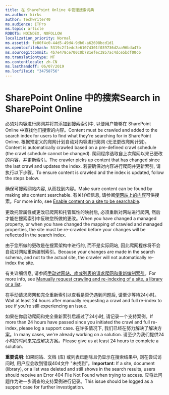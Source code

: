 ```yaml
---
title: 在 SharePoint Online 中管理搜索词典
ms.author: kirks
author: Techwriter40
ms.audience: ITPro
ms.topic: article
ROBOTS: NOINDEX, NOFOLLOW
localization_priority: Normal
ms.assetid: fe00f4c0-44d5-49d4-9db0-a62698bcd1d1
ms.openlocfilehash: 5319c2f1edc3e61074301f039736d2aa96bda47b
ms.sourcegitcommit: 4b7e478ce700c0b781efec3857ac4dce5bdf00c6
ms.translationtype: MT
ms.contentlocale: zh-CN
ms.lasthandoff: 06/07/2019
ms.locfileid: "34758756"
---
```

# <a name="search-in-sharepoint-online"></a><span data-ttu-id="86ce7-102">SharePoint Online 中的搜索</span><span class="sxs-lookup"><span data-stu-id="86ce7-102">Search in SharePoint Online</span></span>

<span data-ttu-id="86ce7-103">必须对内容进行爬网并将其添加到搜索索引中, 以便用户能够在 SharePoint Online 中查找他们搜索的内容。</span><span class="sxs-lookup"><span data-stu-id="86ce7-103">Content must be crawled and added to the search index for users to find what they're searching for in SharePoint Online.</span></span> <span data-ttu-id="86ce7-104">根据预定义的爬网计划自动对内容进行爬网 (无法更改爬网计划)。</span><span class="sxs-lookup"><span data-stu-id="86ce7-104">Content is automatically crawled based on a pre-defined crawl schedule (the crawl schedule cannot be changed).</span></span> <span data-ttu-id="86ce7-105">爬网程序选取自上次爬网以来已更改的内容，并更新索引。</span><span class="sxs-lookup"><span data-stu-id="86ce7-105">The crawler picks up content that has changed since the last crawl and updates the index.</span></span> <span data-ttu-id="86ce7-106">若要确保对内容进行爬网并更新索引, 请执行以下步骤。</span><span class="sxs-lookup"><span data-stu-id="86ce7-106">To ensure content is crawled and the index is updated, follow the steps below.</span></span>

<span data-ttu-id="86ce7-107">确保可搜索网站内容, 从而找到内容。</span><span class="sxs-lookup"><span data-stu-id="86ce7-107">Make sure content can be found by making site content searchable.</span></span> <span data-ttu-id="86ce7-108">有关详细信息, 请参阅[使网站上的内容](https://docs.microsoft.com/sharepoint/make-site-content-searchable)可供搜索。</span><span class="sxs-lookup"><span data-stu-id="86ce7-108">For more info, see [Enable content on a site to be searchable](https://docs.microsoft.com/sharepoint/make-site-content-searchable).</span></span>

<span data-ttu-id="86ce7-109">更改托管属性或更改已爬网和托管属性的映射后, 必须重新对网站进行爬网, 然后才能在搜索索引中反映您所做的更改。</span><span class="sxs-lookup"><span data-stu-id="86ce7-109">When you have changed a managed property, or when you have changed the mapping of crawled and managed properties, the site must be re-crawled before your changes will be reflected in the search index.</span></span> 

<span data-ttu-id="86ce7-110">由于您所做的更改是在搜索架构中进行的, 而不是实际网站, 因此爬网程序将不会自动对网站重新编制索引。</span><span class="sxs-lookup"><span data-stu-id="86ce7-110">Because your changes are made in the search schema, and not to the actual site, the crawler will not automatically re-index the site.</span></span> 

<span data-ttu-id="86ce7-111">有关详细信息, 请参阅[手动对网站、库或列表的请求爬网和重新编制索引](https://docs.microsoft.com/sharepoint/crawl-site-conten)。</span><span class="sxs-lookup"><span data-stu-id="86ce7-111">For more info, see [Manually request crawling and re-indexing of a site, a library or a list](https://docs.microsoft.com/sharepoint/crawl-site-conten).</span></span>

 <span data-ttu-id="86ce7-112">在手动请求爬网和完全重新索引以查看是否仍遇到问题后, 请至少等待24小时。</span><span class="sxs-lookup"><span data-stu-id="86ce7-112">Wait at least 24 hours after manually requesting a crawl and full re-index to see if you're still experiencing an issue.</span></span> 

<span data-ttu-id="86ce7-113">如果在你启动爬网和完全重新索引后超过了24小时, 请记录一个支持案例。</span><span class="sxs-lookup"><span data-stu-id="86ce7-113">If more than 24 hours have passed since you initiated the crawl and full re-index, please log a support case.</span></span> <span data-ttu-id="86ce7-114">在许多情况下, 我们已经在努力解决了解决方案。</span><span class="sxs-lookup"><span data-stu-id="86ce7-114">In many cases, we're already working on a solution.</span></span> <span data-ttu-id="86ce7-115">请至少为我们提供24小时的时间来完成解决方案。</span><span class="sxs-lookup"><span data-stu-id="86ce7-115">Please give us at least 24 hours to complete a solution.</span></span>

<span data-ttu-id="86ce7-116">**重要说明**: 如果网站、文档 (库) 或列表已删除且仍显示在搜索结果中, 则在尝试访问时, 用户应会收到错误404文件 "未找到"。</span><span class="sxs-lookup"><span data-stu-id="86ce7-116">**Important**: If a site, document (library), or a list was deleted and still shows in the search results, users should receive an Error 404 File Not Found when trying to access.</span></span> <span data-ttu-id="86ce7-117">应将此问题作为进一步调查的支持案例进行记录。</span><span class="sxs-lookup"><span data-stu-id="86ce7-117">This issue should be logged as a support case for further investigation.</span></span> 



